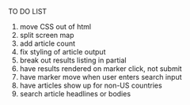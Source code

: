 TO DO LIST

1. move CSS out of html
3. split screen map
4. add article count
5. fix styling of article output
6. break out results listing in partial
7. have results rendered on marker click, not submit
8. have marker move when user enters search input
9. have articles show up for non-US countries
10. search article headlines or bodies
